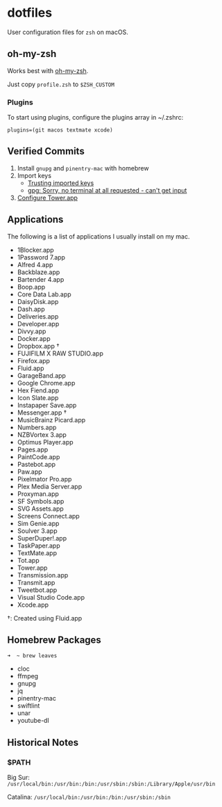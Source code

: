 # dotfiles

User configuration files for `zsh` on macOS.

## oh-my-zsh

Works best with [oh-my-zsh](https://github.com/robbyrussell/oh-my-zsh). 

Just copy `profile.zsh` to `$ZSH_CUSTOM`

### Plugins

To start using plugins, configure the plugins array in ~/.zshrc:

```
plugins=(git macos textmate xcode)
```

## Verified Commits

1. Install `gnupg` and `pinentry-mac` with homebrew
2. Import keys
    - [Trusting imported keys](https://unix.stackexchange.com/a/407070)
    - [gpg: Sorry, no terminal at all requested - can't get input](https://stackoverflow.com/a/51174117)
3. [Configure Tower.app](https://www.git-tower.com/help/guides/integration/gpg/mac)

## Applications

The following is a list of applications I usually install on my mac.

- 1Blocker.app
- 1Password 7.app
- Alfred 4.app
- Backblaze.app
- Bartender 4.app
- Boop.app
- Core Data Lab.app
- DaisyDisk.app
- Dash.app
- Deliveries.app
- Developer.app
- Divvy.app
- Docker.app
- Dropbox.app †
- FUJIFILM X RAW STUDIO.app
- Firefox.app
- Fluid.app
- GarageBand.app
- Google Chrome.app
- Hex Fiend.app
- Icon Slate.app
- Instapaper Save.app
- Messenger.app †
- MusicBrainz Picard.app
- Numbers.app
- NZBVortex 3.app
- Optimus Player.app
- Pages.app
- PaintCode.app
- Pastebot.app
- Paw.app
- Pixelmator Pro.app
- Plex Media Server.app
- Proxyman.app
- SF Symbols.app
- SVG Assets.app
- Screens Connect.app
- Sim Genie.app
- Soulver 3.app
- SuperDuper!.app
- TaskPaper.app
- TextMate.app
- Tot.app
- Tower.app
- Transmission.app
- Transmit.app
- Tweetbot.app
- Visual Studio Code.app
- Xcode.app

†: Created using Fluid.app

## Homebrew Packages

```
➜  ~ brew leaves
```
- cloc
- ffmpeg
- gnupg
- jq
- pinentry-mac
- swiftlint
- unar
- youtube-dl

## Historical Notes

### $PATH

Big Sur: `/usr/local/bin:/usr/bin:/bin:/usr/sbin:/sbin:/Library/Apple/usr/bin`

Catalina: `/usr/local/bin:/usr/bin:/bin:/usr/sbin:/sbin`

